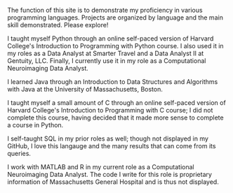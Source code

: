 The function of this site is to demonstrate my proficiency in various programming languages.
Projects are organized by language and the main skill demonstrated.
Please explore!

I taught myself Python through an online self-paced version of Harvard College's Introduction to Programming with Python course. I also used it in my roles as a Data Analyst at Smarter Travel and a Data Analyst II at Gentuity, LLC. Finally, I currently use it in my role as a Computational Neuroimaging Data Analyst. 

I learned Java through an Introduction to Data Structures and Algorithms with Java at the University of Massachusetts, Boston. 

I taught myself a small amount of C through an online self-paced version of Harvard College's Introduction to Programming with C course; I did not complete this course, having decided that it made more sense to complete a course in Python.

I self-taught SQL in my prior roles as well; though not displayed in my GitHub, I love this langauge and the many results that can come from its queries.

I work with MATLAB and R in my current role as a Computational Neuroimaging Data Analyst. The code I write for this role is proprietary information of Massachusetts General Hospital and is thus not displayed. 

